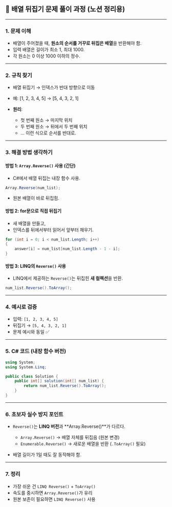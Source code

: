 

## 📝 배열 뒤집기 문제 풀이 과정 (노션 정리용)

---

### 1. 문제 이해

* 배열이 주어졌을 때, **원소의 순서를 거꾸로 뒤집은 배열**을 반환해야 함.
* 입력 배열은 길이가 최소 1, 최대 1000.
* 각 원소는 0 이상 1000 이하의 정수.

---

### 2. 규칙 찾기

* 배열 뒤집기 → 인덱스가 반대 방향으로 이동
* 예:
  \[1, 2, 3, 4, 5]
  → \[5, 4, 3, 2, 1]
* **원리**:

  * 첫 번째 원소 → 마지막 위치
  * 두 번째 원소 → 뒤에서 두 번째 위치
  * … 이런 식으로 순서를 반대로.

---

### 3. 해결 방법 생각하기

#### 방법 1: `Array.Reverse()` 사용 (간단)

* C#에서 배열 뒤집는 내장 함수 사용.

```csharp
Array.Reverse(num_list);
```

* 원본 배열이 바로 뒤집힘.

#### 방법 2: for문으로 직접 뒤집기

* 새 배열을 만들고,
* 인덱스를 뒤에서부터 읽어서 앞부터 채우기.

```csharp
for (int i = 0; i < num_list.Length; i++)
{
    answer[i] = num_list[num_list.Length - 1 - i];
}
```

#### 방법 3: LINQ의 `Reverse()` 사용

* LINQ에서 제공하는 `Reverse()`는 뒤집힌 **새 컬렉션**을 반환.

```csharp
num_list.Reverse().ToArray();
```

---

### 4. 예시로 검증

* 입력: `[1, 2, 3, 4, 5]`
* 뒤집기 → `[5, 4, 3, 2, 1]`
* 문제 예시와 동일 ✅

---

### 5. C# 코드 (내장 함수 버전)

```csharp
using System;
using System.Linq;

public class Solution {
    public int[] solution(int[] num_list) {
        return num_list.Reverse().ToArray();
    }
}
```

---

### 6. 초보자 실수 방지 포인트

* `Reverse()`는 **LINQ 버전**과 \*\*Array.Reverse()\*\*가 다르다.

  * `Array.Reverse()` → 배열 자체를 뒤집음 (원본 변경)
  * `Enumerable.Reverse()` → 새로운 배열을 반환 (`.ToArray()` 필요)
* 배열 길이가 1일 때도 잘 동작해야 함.

---

### 7. 정리

* 가장 쉬운 건 `LINQ Reverse()` + `ToArray()`
* 속도를 중시하면 `Array.Reverse()`가 유리
* 원본 보존이 필요하면 `LINQ Reverse()` 사용

